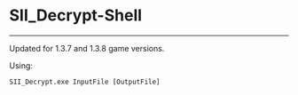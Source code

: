 # SII_Decrypt-Shell
-------------------------
Updated for 1.3.7 and 1.3.8 game versions.

Using:
```batch
SII_Decrypt.exe InputFile [OutputFile]
```

